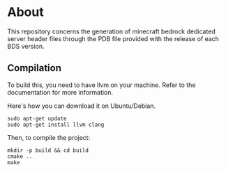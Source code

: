 # About
This repository concerns the generation of minecraft bedrock dedicated server header files through the PDB file provided with the release of each BDS version.

## Compilation
To build this, you need to have llvm on your machine. Refer to the documentation for more information.

Here's how you can download it on Ubuntu/Debian.
```shell
sudo apt-get update
sudo apt-get install llvm clang
```

Then, to compile the project:
```shell
mkdir -p build && cd build
cmake ..
make
```